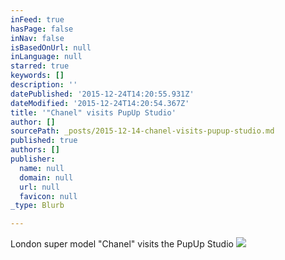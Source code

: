 ```yaml
---
inFeed: true
hasPage: false
inNav: false
isBasedOnUrl: null
inLanguage: null
starred: true
keywords: []
description: ''
datePublished: '2015-12-24T14:20:55.931Z'
dateModified: '2015-12-24T14:20:54.367Z'
title: '"Chanel" visits PupUp Studio'
author: []
sourcePath: _posts/2015-12-14-chanel-visits-pupup-studio.md
published: true
authors: []
publisher:
  name: null
  domain: null
  url: null
  favicon: null
_type: Blurb

---
```

London super model "Chanel" visits the PupUp Studio
![](https://the-grid-user-content.s3-us-west-2.amazonaws.com/e19db2de-ca1e-4177-a172-4ba3c6510573.png)